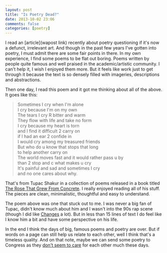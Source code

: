 ```yaml
---
layout: post
title: "Is Poetry Dead?"
date: 2013-10-02 23:06
comments: false
categories: [poetry]
---
```


I read an [article](wapost link) recently about poetry questioning if it's now a defunct, irrelevant art.  And though in the past few years I've gotten into poetry, I must admit there are some fair points in there.  In my own experience, I find some poems to be flat out boring.  Poems written by people quite famous and well praised in the academic/artistic community.  I can't help it, I wish I enjoyed them more.  But it feels like work just to get through it because the text is so densely filled with imageries, descriptions and abstractions.

Then one day, I read this poem and it got me thinking about all of the above.  It goes like this:

> Sometimes I cry when I'm alone  
I cry because I'm on my own  
The tears I cry R bitter and warm  
They flow with life and take no form  
I cry because my heart is torn  
and I find it difficult 2 carry on  
if I had an ear 2 confide in  
I would cry among my treasured friends  
But who do u know that stops that long  
to help another carry on  
The world moves fast and it would rather pass u by  
than 2 stop and c what makes u cry  
It's painful and sad and sometimes I cry  
and no one cares about why.

That's from Tupac Shakur in a collection of poems released in a book titled [The Rose That Grew From Concrete](http://www.amazon.com/The-Rose-that-Grew-Concrete/dp/0671028456/ref=sr_1_2?ie=UTF8&qid=1380773049&sr=8-2&keywords=tupac).  I really enjoyed reading all of his stuff.  The pieces are clean, minimalistic, thoughtful and easy to understand.  

The poem above was one that stuck out to me.  I was never a big fan of Tupac, didn't know much about him and I wasn't into the 90s rap scene (though I did like [Changes](https://www.youtube.com/watch?v=nay31hvEvrY) a lot).  But in less than 15 lines of text I do feel like I know him a bit and have some perspective on his life.

In the end I think the days of big, famous poems and poetry are over.  But if words on a page can still help us relate to each other, well I think that's a timeless quality.  And on that note, maybe we can send some poetry to Congress as they [don't seem to care](http://www.cnn.com/2013/10/01/politics/government-shutdown/index.html) for each other much these days.